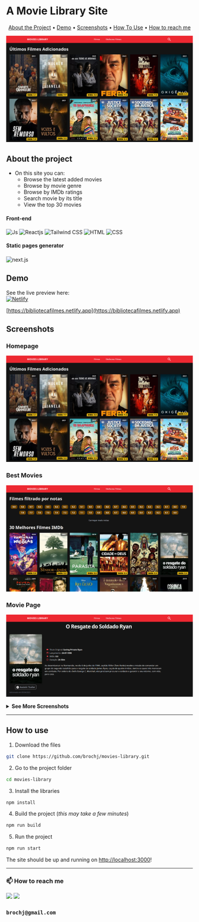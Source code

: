 # A Movie Library Site

<p align="center">
  <a href="#about">About the Project</a> •
  <a href="#demo">Demo</a> •
  <a href="#screenshots">Screenshots</a> •
  <a href="#how-to-use">How To Use</a> •
  <a href="#how-to-reach-me">How to reach me</a>
</p>

![homepage](docs/screenshots/homepage.png)

<!-- ## Contents

- [About the Project](#about)
- [Demo](#demo)
- [Screenshots](#screenshots)
- [How to use](#how-to-use)
- [How to reach me](#how-to-reach-me) -->

## About the project <a name="about"/>
- On this site you can:
  - Browse the latest added movies
  - Browse by movie genre
  - Browse by IMDb ratings
  - Search movie by its title
  - View the top 30 movies

#### Front-end
<div style="display: inline block">

<img align="center" alt="Js" src="https://img.shields.io/badge/JavaScript-F7DF1E?style=for-the-badge&logo=javascript&logoColor=black">
<img align="center" alt="Reactjs" src="https://img.shields.io/badge/React-20232A?style=for-the-badge&logo=react&logoColor=61DAFB">

<img align="center" alt="Tailwind CSS" src="https://img.shields.io/badge/Tailwind_CSS-38B2AC?style=for-the-badge&logo=tailwind-css&logoColor=white">

<img align="center" alt="HTML" src="https://img.shields.io/badge/HTML-239120?style=for-the-badge&logo=html5&logoColor=white">

<img align="center" alt="CSS" src="https://img.shields.io/badge/CSS-239120?&style=for-the-badge&logo=css3&logoColor=white">

#### Static pages generator

<img align="center" alt="next.js" src="https://img.shields.io/badge/next.js-000000?style=for-the-badge&logo=nextdotjs&logoColor=white">

</div>


## Demo

See the live preview here:  
[![Netlify](https://img.shields.io/badge/Netlify-00C7B7?style=for-the-badge&logo=netlify&logoColor=white)](https://bibliotecafilmes.netlify.app)

[https://bibliotecafilmes.netlify.app](https://bibliotecafilmes.netlify.app)


## Screenshots

### Homepage
![homepage](docs/screenshots/homepage.png)

### Best Movies
![best-movies](docs/screenshots/best-movies.png)

### Movie Page <a name="movie-page"/>
![movie-page](docs/screenshots/movie-page.png)

<details><summary><b>See More Screenshots</b></summary>  

### Movies sorted by Genre
![terror-page](docs/screenshots/terror-page.png)

### Movies sorted by IMDB
![imdb-ratings](docs/screenshots/imdb-ratings.png)

### Genres Menu
![movies-genres](docs/screenshots/movies-genres.png)

</details>

---

## How to use <a name="how-to-use"/>

1. Download the files
```sh
git clone https://github.com/brochj/movies-library.git
```
2. Go to the project folder
```sh
cd movies-library
```
3. Install the libraries
```sh
npm install
```
4. Build the project (_this may take a few minutes_)
```sh
npm run build
```
5. Run the project
```sh
npm run start
```

The site should be up and running on [http://localhost:3000](http://localhost:3000)!

---

### 📫 How to reach me <a name="how-to-reach-me"/>
<div> 
  <a href = "mailto:brochj@gmail.com"><img src="https://img.shields.io/badge/-Gmail-%23333?style=for-the-badge&logo=gmail&logoColor=white" target="_blank"></a>
  <a href="https://www.linkedin.com/in/oscarbroch/" target="_blank"><img src="https://img.shields.io/badge/-LinkedIn-%230077B5?style=for-the-badge&logo=linkedin&logoColor=white" target="_blank"></a> 
</div>

### `brochj@gmail.com`